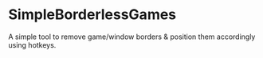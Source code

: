 # SimpleBorderlessGames
A simple tool to remove game/window borders &amp; position them accordingly using hotkeys.
